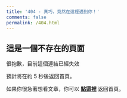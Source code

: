 ```yaml
---
title: '404 - 真巧，竟然在這裡遇到你！'
comments: false
permalink: /404.html
---
```


## 這是一個不存在的頁面

很抱歉，目前這個連結已經失效

預計將在約 <span id="timeout">5</span> 秒後返回首頁。

如果你很急著想看文章，你可以 **[點這裡](/)** 返回首頁。

<script>
let countTime = 5;

function count() {
  document.getElementById('timeout').textContent = countTime;
  countTime -= 1;
  if(countTime === 0){
    location.href = '/'; // 記得改成自己網址 Url
  }
  setTimeout(() => {
    count();
  }, 1000);
}

count();
</script>
